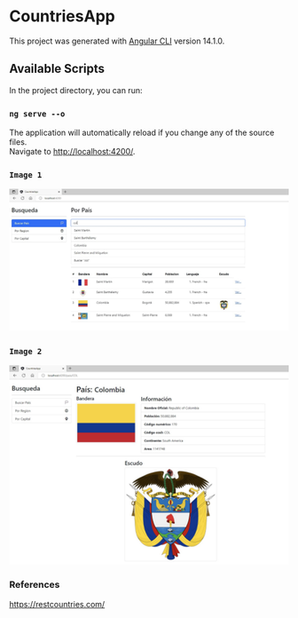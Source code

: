 # CountriesApp

This project was generated with [Angular CLI](https://github.com/angular/angular-cli) version 14.1.0.

## Available Scripts
In the project directory, you can run:

### `ng serve --o`
The application will automatically reload if you change any of the source files.\
Navigate to [http://localhost:4200/](http://localhost:4200/).

### `Image 1`
![alt tag](https://github.com/juancr5/Aplicaciones-Angular/blob/main/images/03%20Countries%20App%20Menu.jpg)

### `Image 2`
![alt tag](https://github.com/juancr5/Aplicaciones-Angular/blob/main/images/03%20Countries%20App%20Item.jpg)

### References
https://restcountries.com/
